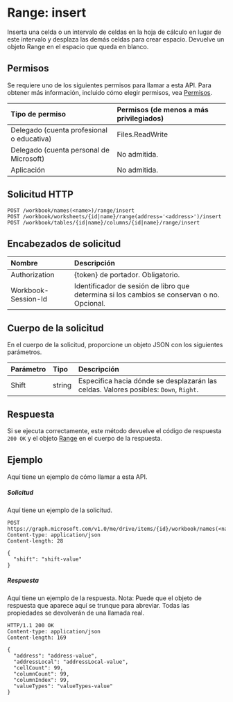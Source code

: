 # <a name="range-insert"></a>Range: insert

Inserta una celda o un intervalo de celdas en la hoja de cálculo en lugar de este intervalo y desplaza las demás celdas para crear espacio. Devuelve un objeto Range en el espacio que queda en blanco.
## <a name="permissions"></a>Permisos
Se requiere uno de los siguientes permisos para llamar a esta API. Para obtener más información, incluido cómo elegir permisos, vea [Permisos](../../../concepts/permissions_reference.md).

|Tipo de permiso      | Permisos (de menos a más privilegiados)              |
|:--------------------|:---------------------------------------------------------|
|Delegado (cuenta profesional o educativa) | Files.ReadWrite    |
|Delegado (cuenta personal de Microsoft) | No admitida.    |
|Aplicación | No admitida. |

## <a name="http-request"></a>Solicitud HTTP
<!-- { "blockType": "ignored" } -->
```http
POST /workbook/names(<name>)/range/insert
POST /workbook/worksheets/{id|name}/range(address='<address>')/insert
POST /workbook/tables/{id|name}/columns/{id|name}/range/insert

```
## <a name="request-headers"></a>Encabezados de solicitud
| Nombre       | Descripción|
|:---------------|:----------|
| Authorization  | {token} de portador. Obligatorio. |
| Workbook-Session-Id  | Identificador de sesión de libro que determina si los cambios se conservan o no. Opcional.|

## <a name="request-body"></a>Cuerpo de la solicitud
En el cuerpo de la solicitud, proporcione un objeto JSON con los siguientes parámetros.

| Parámetro    | Tipo   |Descripción|
|:---------------|:--------|:----------|
|Shift|string|Especifica hacia dónde se desplazarán las celdas.  Valores posibles: `Down`, `Right`.|

## <a name="response"></a>Respuesta

Si se ejecuta correctamente, este método devuelve el código de respuesta `200 OK` y el objeto [Range](../resources/range.md) en el cuerpo de la respuesta.

## <a name="example"></a>Ejemplo
Aquí tiene un ejemplo de cómo llamar a esta API.
##### <a name="request"></a>Solicitud
Aquí tiene un ejemplo de la solicitud.
<!-- {
  "blockType": "request",
  "name": "range_insert"
}-->
```http
POST https://graph.microsoft.com/v1.0/me/drive/items/{id}/workbook/names(<name>)/range/insert
Content-type: application/json
Content-length: 28

{
  "shift": "shift-value"
}
```

##### <a name="response"></a>Respuesta
Aquí tiene un ejemplo de la respuesta. Nota: Puede que el objeto de respuesta que aparece aquí se trunque para abreviar. Todas las propiedades se devolverán de una llamada real.
<!-- {
  "blockType": "response",
  "truncated": true,
  "@odata.type": "microsoft.graph.range"
} -->
```http
HTTP/1.1 200 OK
Content-type: application/json
Content-length: 169

{
  "address": "address-value",
  "addressLocal": "addressLocal-value",
  "cellCount": 99,
  "columnCount": 99,
  "columnIndex": 99,
  "valueTypes": "valueTypes-value"
}
```

<!-- uuid: 8fcb5dbc-d5aa-4681-8e31-b001d5168d79
2015-10-25 14:57:30 UTC -->
<!-- {
  "type": "#page.annotation",
  "description": "Range: insert",
  "keywords": "",
  "section": "documentation",
  "tocPath": ""
}-->